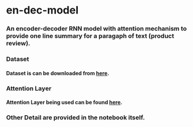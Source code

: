 # en-dec-model

### An encoder-decoder RNN model with attention mechanism to provide one line summary for a paragaph of text (product review).

### Dataset
#### Dataset is can be downloaded from [here](https://www.kaggle.com/snap/amazon-fine-food-reviews).

### Attention Layer
#### Attention Layer being used can be found [here](https://github.com/thushv89/attention_keras/blob/master/src/layers/attention.py).

### Other Detail are provided in the notebook itself.

